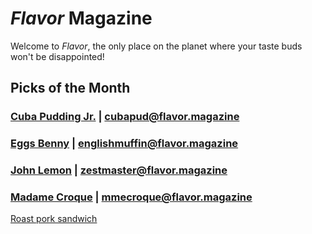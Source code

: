 # _Flavor_ Magazine

Welcome to _Flavor_, the only place on the planet where your taste buds won't be disappointed!



## Picks of the Month

### [Cuba Pudding Jr.](writer/cuba-pudding-jr.md) | cubapud@flavor.magazine


### [Eggs Benny](writer/eggs-benny.md) | englishmuffin@flavor.magazine



### [John Lemon](writer/john-lemon.md) | zestmaster@flavor.magazine



### [Madame Croque](writer/madame-croque.md) | mmecroque@flavor.magazine

[Roast pork sandwich](/recipe/feb/roast-pork-sandwich.md)
